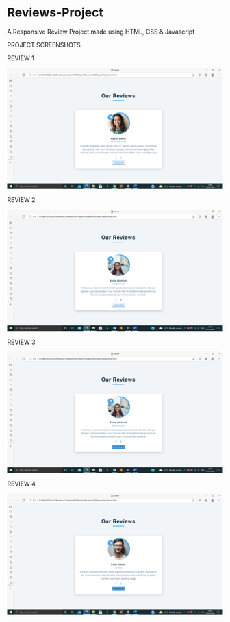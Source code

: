 # Reviews-Project
A Responsive Review Project made using HTML, CSS & Javascript

PROJECT SCREENSHOTS

REVIEW 1

<img src = "https://github.com/SambhavAggarwal01/Reviews-Project/blob/main/Project%20Screenshots/Screenshot%202021-08-24%2020.08.55.png" alt = "review tab" />

REVIEW 2

<img src = "https://github.com/SambhavAggarwal01/Reviews-Project/blob/main/Project%20Screenshots/Screenshot%202021-08-24%2020.08.59.png" alt = "review tab" />

REVIEW 3

<img src = "https://github.com/SambhavAggarwal01/Reviews-Project/blob/main/Project%20Screenshots/Screenshot%202021-08-24%2020.09.01.png" alt = "review tab" />

REVIEW 4

<img src = "https://github.com/SambhavAggarwal01/Reviews-Project/blob/main/Project%20Screenshots/Screenshot%202021-08-24%2020.09.04.png" alt = "review tab" />
